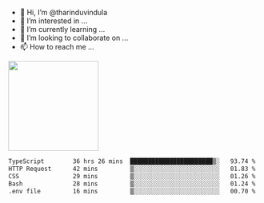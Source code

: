 - 👋 Hi, I’m @tharinduvindula
- 👀 I’m interested in ...
- 🌱 I’m currently learning ...
- 💞️ I’m looking to collaborate on ...
- 📫 How to reach me ...

<!---
tharinduvindula/tharinduvindula is a ✨ special ✨ repository because its `README.md` (this file) appears on your GitHub profile.
You can click the Preview link to take a look at your changes.
--->

<img height="180em" src="https://github-readme-stats.vercel.app/api?username=tharinduvindula&show_icons=true&hide_border=false&&count_private=true&include_all_commits=true" />


<!--START_SECTION:waka-->

```txt
TypeScript        36 hrs 26 mins  ███████████████████████▒░   93.74 %
HTTP Request      42 mins         ▒░░░░░░░░░░░░░░░░░░░░░░░░   01.83 %
CSS               29 mins         ▒░░░░░░░░░░░░░░░░░░░░░░░░   01.26 %
Bash              28 mins         ▒░░░░░░░░░░░░░░░░░░░░░░░░   01.24 %
.env file         16 mins         ▒░░░░░░░░░░░░░░░░░░░░░░░░   00.70 %
```

<!--END_SECTION:waka-->
